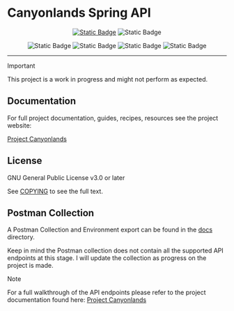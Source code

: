# Canyonlands Spring API

<div align="center">

[![Static Badge](https://img.shields.io/badge/license-GPL_v3.0-238636?style=for-the-badge)](COPYING)
![Static Badge](https://img.shields.io/badge/status-work_in_progress-orange?style=for-the-badge)
</div>

<div align="center">

![Static Badge](https://img.shields.io/badge/Spring_Boot-F2F4F9?style=for-the-badge&logo=spring-boot)
![Static Badge](https://img.shields.io/badge/Docker-2CA5E0?style=for-the-badge&logo=docker&logoColor=white)
![Static Badge](https://img.shields.io/badge/PostgreSQL-316192?style=for-the-badge&logo=postgresql&logoColor=white)
![Static Badge](https://img.shields.io/badge/Keycloak-blue?style=for-the-badge&logo=keycloak)

</div>

---

> [!IMPORTANT]  
> This project is a work in progress and might not perform as expected.

## Documentation

For full project documentation, guides, recipes, resources see the project website:

[Project Canyonlands](https://walthersmulders.com/personal-projects/canyonlands/overview)

## License

GNU General Public License v3.0 or later

See [COPYING](COPYING) to see the full text.

## Postman Collection

A Postman Collection and Environment export can be found in the [docs](docs/api) directory.

Keep in mind the Postman collection does not contain all the supported API endpoints at this 
stage. I will update the collection as progress on the project is made.

> [!NOTE] 
> For a full walkthrough of the API endpoints please refer to the project documentation found here:
> [Project Canyonlands](https://walthersmulders.com/personal-projects/canyonlands/overview)
